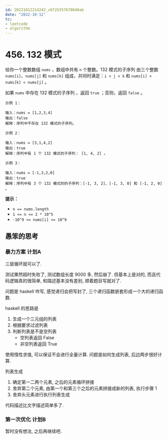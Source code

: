 ```yaml
---
id: 20221012214242_c6f25357670848ab
date: "2022-10-12"
tc:
- leetcode
- algorithm
---
```


# 456. 132 模式

给你一个整数数组 `nums` ，数组中共有 `n` 个整数。132 模式的子序列 由三个整数 `nums[i]`、`nums[j]` 和 `nums[k]` 组成，并同时满足：`i < j < k` 和 `nums[i] < nums[k] < nums[j]` 。

如果 `nums` 中存在 132 模式的子序列 ，返回 `true` ；否则，返回 `false` 。

```
示例 1：

输入：nums = [1,2,3,4]
输出：false
解释：序列中不存在 132 模式的子序列。

示例 2：

输入：nums = [3,1,4,2]
输出：true
解释：序列中有 1 个 132 模式的子序列： [1, 4, 2] 。

示例 3：

输入：nums = [-1,3,2,0]
输出：true
解释：序列中有 3 个 132 模式的的子序列：[-1, 3, 2]、[-1, 3, 0] 和 [-1, 2, 0] 。
```

**提示：**

* `n == nums.length`
* `1 <= n <= 2 * 10^5`
* `-10^9 <= nums[i] <= 10^9`

## 愚笨的思考

### 暴力方案 计划A

三层循环就可以了.

测试果然超时失败了, 测试数组长度 9000 多, 然后崩了. 但基本上是对的, 而且代码逻辑真的很简单, 和描述基本没有差别, 顺着题目写就对了.

问题是 haskell 咋写, 感觉递归会把写封了, 三个递归函数嵌套形成一个大的递归函数.

haskell 的思路是
1. 生成一个三元组的列表
2. 根据要求过滤列表
3. 判断列表是不是空列表
    * 空列表返回 False
    * 非空列表返回 True

使用惰性求值, 可以保证不会进行全量计算. 问题是如何生成列表, 后边两步很好计算.

列表生成
1. 确定第一二两个元素, 之后的元素循环拼接
2. 舍弃第二个元素, 由第一个和第三个之后的元素拼接成新的列表, 执行步骤 1
3. 舍弃头元素进行执行列表生成

代码描述比文字描述简单多了.

### 第一次优化 计划B

暂时没有想法, 之后再继续吧.
